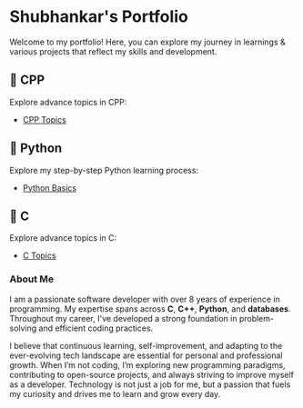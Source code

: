 # Shubhankar's Portfolio
Welcome to my portfolio! Here, you can explore my journey in learnings & various projects that reflect my skills and development.


## 📘 CPP
Explore advance topics in CPP:
- [CPP Topics](https://github.com/ingaleshubhankar/cpp-portfolio.git)

## 📘 Python
Explore my step-by-step Python learning process:
- [Python Basics](https://github.com/ingaleshubhankar/python-learning-portfolio.git)

## 📘 C
Explore advance topics in C:
- [C Topics](https://github.com/ingaleshubhankar/c-portfolio.git)


### About Me
I am a passionate software developer with over 8 years of experience in programming. My expertise spans across **C**, **C++**, **Python**, and **databases**. Throughout my career, I've developed a strong foundation in problem-solving and efficient coding practices.

I believe that continuous learning, self-improvement, and adapting to the ever-evolving tech landscape are essential for personal and professional growth. When I’m not coding, I’m exploring new programming paradigms, contributing to open-source projects, and always striving to improve myself as a developer. Technology is not just a job for me, but a passion that fuels my curiosity and drives me to learn and grow every day.
